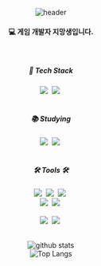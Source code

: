 <div align="center">

<!--타이틀 부분-->
![header](https://capsule-render.vercel.app/api?type=waving&color=gradient&height=300&section=header&text=Siwon's%20Hub&fontSize=90)

<!--내용 부분-->
<h4 align="center">💻 게임 개발자 지망생입니다.</h4>
<br>

<h5 align="center">🤖 Tech Stack</h5>
  <img src="https://img.shields.io/badge/-C%23-ffffff?logo=Csharp&style=for-the-badge" />&nbsp
  <img src="https://img.shields.io/badge/unity-ffffff?style=for-the-badge&logo=unity&logoColor=white" />&nbsp

</div>

<br>

<h5 align="center">📚 Studying</h5>
<div align="center">
  <img src="https://img.shields.io/badge/-C++-ffffff?logo=c%2B%2B&style=for-the-badge" />&nbsp
    <img src="https://img.shields.io/badge/-Unreal-ffffff?logo=UnrealEngine&style=for-the-badge" />&nbsp
</div>

<br>

<h5 align="center">🛠 Tools 🛠</h5>
<div align="center">
  <img src="https://img.shields.io/badge/git-ffffff.svg?style=for-the-badge&logo=git&logoColor=white" />&nbsp
  <img src="https://img.shields.io/badge/github-ffffff.svg?style=for-the-badge&logo=github&logoColor=white" />&nbsp
  <img src="https://img.shields.io/badge/Notion-ffffff.svg?style=for-the-badge&logo=notion&logoColor=white" />&nbsp
</div>

<div align="center">
  <img src="https://img.shields.io/badge/slack-ffffff.svg?style=for-the-badge&logo=slack&logoColor=white" />&nbsp
  <img src="https://img.shields.io/badge/figma-ffffff.svg?style=for-the-badge&logo=figma&logoColor=white" />&nbsp
</div>

<br>

<div align="center">
  <img src="https://img.shields.io/badge/VSCode-ffffff.svg?style=for-the-badge&logo=visual-code&logoColor=22ABF3" />&nbsp
  <img src="https://img.shields.io/badge/rider-ffffff.svg?style=for-the-badge&logo=rider&logoColor=white" />&nbsp


<br>
<br>

![github stats](https://github-readme-stats.vercel.app/api?username=NearthYou&show_icons=true&theme=tokyonight)
<br>
![Top Langs](https://github-readme-stats.vercel.app/api/top-langs/?username=NearthYou&layout=compact&theme=tokyonight)
</div>
